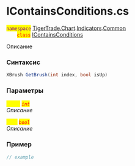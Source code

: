 
# IContainsConditions.cs
<mark style="color:purple;">`namespace`</mark> [TigerTrade.Chart](../../../../../TigerTrade.Chart.md).[Indicators](../../../../../TigerTrade.Chart/Indicators.md).[Common](../../../../../TigerTrade.Chart/Indicators/Common.md)  
&nbsp;&nbsp;&nbsp;&nbsp;&nbsp;&nbsp;&nbsp;<mark style="color:red;">`class`</mark> [IContainsConditions](../../IContainsConditions.cs.md)

Описание

### Синтаксис
```csharp
XBrush GetBrush(int index, bool isUp)
```
### Параметры  
<mark style="color:yellow;">`index`</mark> <mark style="color:red;">*`int`*</mark>  
 *Описание*  
  
<mark style="color:yellow;">`isUp`</mark> <mark style="color:red;">*`bool`*</mark>  
 *Описание*  
  


### Пример  
```csharp
// example
```
                    
                    